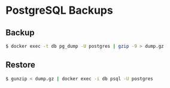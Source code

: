 # PostgreSQL Backups

## Backup
```bash
$ docker exec -t db pg_dump -U postgres | gzip -9 > dump.gz
```

## Restore
```bash
$ gunzip < dump.gz | docker exec -i db psql -U postgres
```
